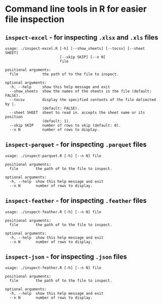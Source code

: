 # Command line tools in R for easier file inspection

## `inspect-excel` - for inspecting `.xlsx` and `.xls` files

```
usage: ./inspect-excel.R [-h] [--show_sheets] [--tocsv] [--sheet SHEET]
                         [--skip SKIP] [--n N]
                         file

positional arguments:
  file           the path of to the file to inspect.

optional arguments:
  -h, --help     show this help message and exit
  --show_sheets  show the names of the sheets in the file (default: FALSE).
  --tocsv        display the specified contents of the file delimited by |.
                 (default: FALSE).
  --sheet SHEET  sheet to read in. accepts the sheet name or its position
                 (default: 1).
  --skip SKIP    number of rows to skip (default: 0).
  --n N          number of rows to display.
```

## `inspect-parquet` - for inspecting `.parquet` files

```
usage: ./inspect-parquet.R [-h] [--n N] file

positional arguments:
  file        the path of to the file to inspect.

optional arguments:
  -h, --help  show this help message and exit
  --n N       number of rows to display.
```

## `inspect-feather` - for inspecting `.feather` files

```
usage: ./inspect-feather.R [-h] [--n N] file

positional arguments:
  file        the path of to the file to inspect.

optional arguments:
  -h, --help  show this help message and exit
  --n N       number of rows to display.
```

## `inspect-json` - for inspecting `.json` files

```
usage: ./inspect-feather.R [-h] [--n N] file

positional arguments:
  file        the path of to the file to inspect.

optional arguments:
  -h, --help  show this help message and exit
  --n N       number of rows to display.
```

<!-- done. -->
